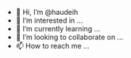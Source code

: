 - 👋 Hi, I’m @haudeih
- 👀 I’m interested in ...
- 🌱 I’m currently learning ...
- 💞️ I’m looking to collaborate on ...
- 📫 How to reach me ...

<!---
haudeih/haudeih is a ✨ special ✨ repository because its `README.md` (this file) appears on your GitHub profile.
You can click the Preview link to take a look at your changes.
--->
